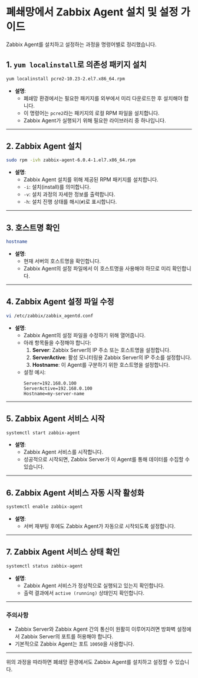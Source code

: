 # 폐쇄망에서 Zabbix Agent 설치 및 설정 가이드

Zabbix Agent를 설치하고 설정하는 과정을 명령어별로 정리했습니다.

## 1. **`yum localinstall`로 의존성 패키지 설치**
```bash
yum localinstall pcre2-10.23-2.el7.x86_64.rpm
```
- **설명**: 
  - 폐쇄망 환경에서는 필요한 패키지를 외부에서 미리 다운로드한 후 설치해야 합니다.
  - 이 명령어는 `pcre2`라는 패키지의 로컬 RPM 파일을 설치합니다.
  - Zabbix Agent가 실행되기 위해 필요한 라이브러리 중 하나입니다.

---

## 2. **Zabbix Agent 설치**
```bash
sudo rpm -ivh zabbix-agent-6.0.4-1.el7.x86_64.rpm
```
- **설명**: 
  - Zabbix Agent 설치를 위해 제공된 RPM 패키지를 설치합니다.
  - `-i`: 설치(install)를 의미합니다.
  - `-v`: 설치 과정의 자세한 정보를 출력합니다.
  - `-h`: 설치 진행 상태를 해시(`#`)로 표시합니다.

---

## 3. **호스트명 확인**
```bash
hostname
```
- **설명**: 
  - 현재 서버의 호스트명을 확인합니다.
  - Zabbix Agent의 설정 파일에서 이 호스트명을 사용해야 하므로 미리 확인합니다.

---

## 4. **Zabbix Agent 설정 파일 수정**
```bash
vi /etc/zabbix/zabbix_agentd.conf
```
- **설명**: 
  - Zabbix Agent의 설정 파일을 수정하기 위해 열어줍니다.
  - 아래 항목들을 수정해야 합니다:
    1. **Server**: Zabbix Server의 IP 주소 또는 호스트명을 설정합니다.
    2. **ServerActive**: 활성 모니터링용 Zabbix Server의 IP 주소를 설정합니다.
    3. **Hostname**: 이 Agent를 구분하기 위한 호스트명을 설정합니다.
  - 설정 예시:
    ```plaintext
    Server=192.168.0.100
    ServerActive=192.168.0.100
    Hostname=my-server-name
    ```

---

## 5. **Zabbix Agent 서비스 시작**
```bash
systemctl start zabbix-agent
```
- **설명**: 
  - Zabbix Agent 서비스를 시작합니다.
  - 성공적으로 시작되면, Zabbix Server가 이 Agent를 통해 데이터를 수집할 수 있습니다.

---

## 6. **Zabbix Agent 서비스 자동 시작 활성화**
```bash
systemctl enable zabbix-agent
```
- **설명**: 
  - 서버 재부팅 후에도 Zabbix Agent가 자동으로 시작되도록 설정합니다.

---

## 7. **Zabbix Agent 서비스 상태 확인**
```bash
systemctl status zabbix-agent
```
- **설명**: 
  - Zabbix Agent 서비스가 정상적으로 실행되고 있는지 확인합니다.
  - 출력 결과에서 `active (running)` 상태인지 확인합니다.

---

### 주의사항
- Zabbix Server와 Zabbix Agent 간의 통신이 원활히 이루어지려면 방화벽 설정에서 Zabbix Server의 포트를 허용해야 합니다.
- 기본적으로 Zabbix Agent는 포트 `10050`을 사용합니다.

--- 

위의 과정을 따라하면 폐쇄망 환경에서도 Zabbix Agent를 설치하고 설정할 수 있습니다.